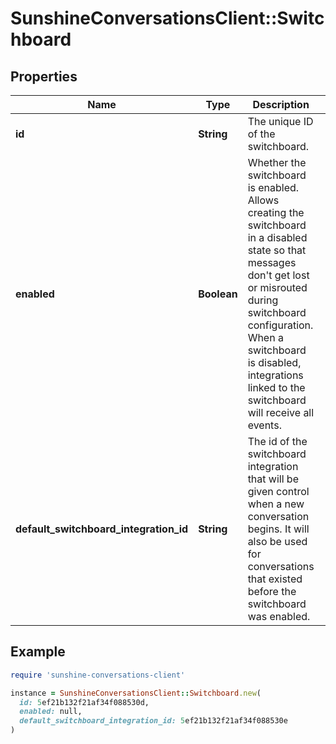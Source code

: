 # SunshineConversationsClient::Switchboard

## Properties

| Name | Type | Description | Notes |
| ---- | ---- | ----------- | ----- |
| **id** | **String** | The unique ID of the switchboard. |  |
| **enabled** | **Boolean** | Whether the switchboard is enabled. Allows creating the switchboard in a disabled state so that messages don&#39;t get lost or misrouted during switchboard configuration. When a switchboard is disabled, integrations linked to the switchboard will receive all events. |  |
| **default_switchboard_integration_id** | **String** | The id of the switchboard integration that will be given control when a new conversation begins. It will also be used for conversations that existed before the switchboard was enabled. | [optional] |

## Example

```ruby
require 'sunshine-conversations-client'

instance = SunshineConversationsClient::Switchboard.new(
  id: 5ef21b132f21af34f088530d,
  enabled: null,
  default_switchboard_integration_id: 5ef21b132f21af34f088530e
)
```

